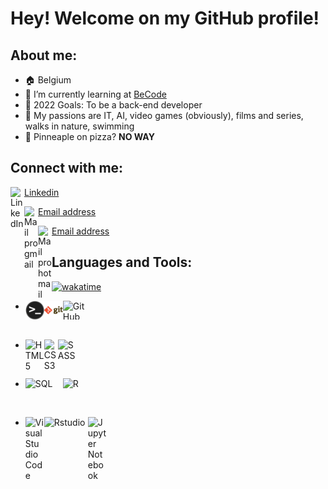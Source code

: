 # Hey! Welcome on my GitHub profile!

## About me:
- :house: Belgium 
- :school: I’m currently learning at [BeCode](https://becode.org/fr/apprendre/developpeur-web-junior/)
- 🥅 2022 Goals: To be a back-end developer
- 🔭 My passions are IT, AI, video games (obviously), films and series, walks in nature, swimming
- :pizza: Pinneaple on pizza? **NO WAY**

## Connect with me:
<img align="left" alt="LinkedIn" width="22px" src="https://upload.wikimedia.org/wikipedia/commons/thumb/c/ca/LinkedIn_logo_initials.png/800px-LinkedIn_logo_initials.png" /> [Linkedin](https://www.linkedin.com/in/loic-calcagno-47b0/)
<br/>

<img align="left" alt="Mail pro gmail" width="22px" src="https://upload.wikimedia.org/wikipedia/commons/0/0b/Logo_Gmail_%282015-2020%29.svg" /> [Email address](mailto:calcagnoloic93@gmail.com)
<br/>

<img align="left" alt="Mail pro hotmail" width="22px" src="https://encrypted-tbn0.gstatic.com/images?q=tbn:ANd9GcR5CbK-6DudVGQ94Sc3_Hfah-QO6kEkM8ptQjJnUIgpJl6YeEDs8btQ_eXwFIx5OUZq-WA&usqp=CAU" /> [Email address](mailto:loic.calcagno@hotmail.com)


## Languages and Tools:

[![wakatime](https://wakatime.com/badge/user/feb05b66-4b7c-4873-a9b9-b5c1b0e71806.svg)](https://wakatime.com/@feb05b66-4b7c-4873-a9b9-b5c1b0e71806)

- <img align="left" alt="Terminal" width="30px" src="https://raw.githubusercontent.com/github/explore/80688e429a7d4ef2fca1e82350fe8e3517d3494d/topics/terminal/terminal.png"/> <img align="left" alt="Git" width="30px" src="https://raw.githubusercontent.com/github/explore/80688e429a7d4ef2fca1e82350fe8e3517d3494d/topics/git/git.png"/> <img align="left" alt="GitHub" width="35px" height="30px" src="https://encrypted-tbn0.gstatic.com/images?q=tbn:ANd9GcRyR9QrHLtwFavW-9527l7pJQflPT2mVN9IuA&usqp=CAU"/> 
<br />

- <img align="left" alt="HTML5" width="30px" src="https://upload.wikimedia.org/wikipedia/commons/thumb/6/61/HTML5_logo_and_wordmark.svg/1200px-HTML5_logo_and_wordmark.svg.png" /> <img align="left" alt="CSS3" width="22px" src="https://upload.wikimedia.org/wikipedia/commons/thumb/d/d5/CSS3_logo_and_wordmark.svg/1200px-CSS3_logo_and_wordmark.svg.png" /> <img align="left" alt="SASS" width="28px" src="https://sass-lang.com/assets/img/styleguide/seal-color-aef0354c.png" />
<br />

- <img align="left" alt="SQL" width="60px" height="30px" src="https://www.lebigdata.fr/wp-content/uploads/2016/12/sql.png" /><img align="left" alt="R" width="35px" src="https://upload.wikimedia.org/wikipedia/commons/thumb/1/1b/R_logo.svg/2560px-R_logo.svg.png"/>
<br />

- <img align="left" alt="Visual Studio Code" width="30px" src="https://upload.wikimedia.org/wikipedia/commons/thumb/2/2d/Visual_Studio_Code_1.18_icon.svg/1028px-Visual_Studio_Code_1.18_icon.svg.png" /> <img align="left" alt="Rstudio" width="70px" src="https://upload.wikimedia.org/wikipedia/fr/4/4e/RStudio_Logo.png" /> <img align="left" alt="Jupyter Notebook" width="30px" src="https://technology.amis.nl/wp-content/uploads/2020/11/image-27.png" />
